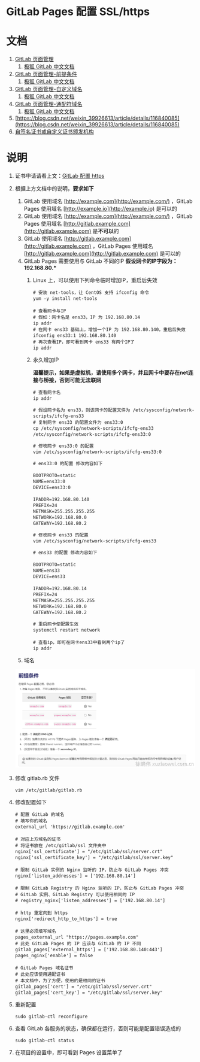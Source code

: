 # GitLab Pages 配置 SSL/https

# 文档

1. [GitLab 页面管理](https://docs.gitlab.com/ee/administration/pages/)
    1. [极狐 GitLab 中文文档](https://docs.gitlab.cn/jh/administration/pages/)
2. [GitLab 页面管理-前提条件](https://docs.gitlab.com/ee/administration/pages/#prerequisites)
    1. [极狐 GitLab 中文文档](https://docs.gitlab.cn/jh/administration/pages/#%E5%89%8D%E6%8F%90%E6%9D%A1%E4%BB%B6)
3. [GitLab 页面管理-自定义域名](https://docs.gitlab.com/ee/administration/pages/#dns-configuration-for-custom-domains)
    1. [极狐 GitLab 中文文档](https://docs.gitlab.cn/jh/administration/pages/#%E8%87%AA%E5%AE%9A%E4%B9%89%E5%9F%9F%E5%90%8D)
4. [GitLab 页面管理-通配符域名](https://docs.gitlab.com/ee/administration/pages/#custom-domains)
    1. [极狐 GitLab 中文文档](https://docs.gitlab.cn/jh/administration/pages/#%E9%80%9A%E9%85%8D%E7%AC%A6%E5%9F%9F%E5%90%8D)
5. [https://blog.csdn.net/weixin_39926613/article/details/116840085](https://blog.csdn.net/weixin_39926613/article/details/116840085)
6. [自签名证书或自定义证书颁发机构](https://docs.gitlab.cn/runner/configuration/tls-self-signed.html)

# 说明

1. 证书申请请看上文：[GitLab 配置 https](https-configuration.md)

2. 根据上方文档中的说明，**要求如下**
    1. GitLab 使用域名 [http://example.com](http://example.com/) ，GitLab Pages
       使用域名 [http://example.io](http://example.io) 是可以的
    2. GitLab 使用域名 [http://example.com](http://example.com/) ，GitLab Pages
       使用域名 [http://gitlab.example.com](http://gitlab.example.com) 是**不可以**的
    3. GitLab 使用域名 [http://gitlab.example.com](http://gitlab.example.com) ，GitLab Pages
       使用域名 [http://gitlab.example.com](http://gitlab.example.com) 是可以的
    4. GitLab Pages 需要使用与 GitLab 不同的IP
       __假设网卡的IP字段为：192.168.80.*__
        1. Linux 上，可以使用下列命令临时增加IP，重启后失效

            ```shell
            # 安装 net-tools，让 CentOS 支持 ifconfig 命令
            yum -y install net-tools
            
            # 查看网卡与IP
            # 假如：网卡名是 ens33，IP 为 192.168.80.14
            ip addr
            # 在网卡 ens33 基础上，增加一个IP 为 192.168.80.140，重启后失效
            ifconfig ens33:1 192.168.80.140
            # 再次查看IP，即可看到网卡 ens33 有两个IP了
            ip addr
            ```

        2. 永久增加IP

           **温馨提示，如果是虚拟机，请使用多个网卡，并且网卡中要存在net连接与桥接，否则可能无法联网**

            ```shell
            # 查看网卡名
            ip addr
            ```

            ```shell
            # 假设网卡名为 ens33，则该网卡的配置文件为 /etc/sysconfig/network-scripts/ifcfg-ens33
            # 复制网卡 ens33 的配置文件为 ens33:0
            cp /etc/sysconfig/network-scripts/ifcfg-ens33 /etc/sysconfig/network-scripts/ifcfg-ens33:0
            ```

            ```shell
            # 修改网卡 ens33:0 的配置
            vim /etc/sysconfig/network-scripts/ifcfg-ens33:0
            ```

            ```shell
            # ens33:0 的配置 修改内容如下
            
            BOOTPROTO=static
            NAME=ens33:0
            DEVICE=ens33:0
            
            IPADDR=192.168.80.140
            PREFIX=24
            NETMASK=255.255.255.255
            NETWORK=192.168.80.0
            GATEWAY=192.168.80.2
            ```

            ```shell
            # 修改网卡 ens33 的配置
            vim /etc/sysconfig/network-scripts/ifcfg-ens33
            ```

            ```shell
            # ens33 的配置 修改内容如下
            
            BOOTPROTO=static
            NAME=ens33
            DEVICE=ens33
            
            IPADDR=192.168.80.14
            PREFIX=24
            NETMASK=255.255.255.255
            NETWORK=192.168.80.0
            GATEWAY=192.168.80.2
            ```

            ```shell
            # 重启网卡使配置生效
            systemctl restart network
            
            # 查看ip，即可在网卡ens33中看到两个ip了
            ip addr
            ```
    5. 域名

   ![image.png](static/pages-https-configuration-1.png)

3. 修改 gitlab.rb 文件

    ```shell
    vim /etc/gitlab/gitlab.rb
    ```

4. 修改配置如下

    ```shell
    # 配置 GitLab 的域名
    # 填写你的域名
    external_url 'https://gitlab.example.com'
    
    # 对应上方域名的证书
    # 将证书放在 /etc/gitlab/ssl 文件夹中
    nginx['ssl_certificate'] = "/etc/gitlab/ssl/server.crt"
    nginx['ssl_certificate_key'] = "/etc/gitlab/ssl/server.key"
    
    # 限制 GitLab 实例的 Nginx 监听的 IP，防止与 GitLab Pages 冲突
    nginx['listen_addresses'] = ['192.168.80.14']
    
    # 限制 GitLab Registry 的 Nginx 监听的 IP，防止与 GitLab Pages 冲突
    # GitLab 实例、GitLab Registry 可以使用相同的 IP
    # registry_nginx['listen_addresses'] = ['192.168.80.14']
    
    # http 重定向到 https
    nginx['redirect_http_to_https'] = true
    
    # 这里必须填写域名
    pages_external_url "https://pages.example.com"
    # 此处 GitLab Pages 的 IP 应该与 GitLab 的 IP 不同
    gitlab_pages['external_https'] = ['192.168.80.140:443']
    pages_nginx['enable'] = false
    
    # GitLab Pages 域名证书
    # 此处应该使用通配证书
    # 本文档中，为了方便，使用的是相同的证书
    gitlab_pages['cert'] = "/etc/gitlab/ssl/server.crt"
    gitlab_pages['cert_key'] = "/etc/gitlab/ssl/server.key"
    ```

5. 重新配置

    ```shell
    sudo gitlab-ctl reconfigure
    ```

6. 查看 GitLab 各服务的状态，确保都在运行，否则可能是配置错误造成的

    ```shell
    sudo gitlab-ctl status
    ```

7. 在项目的设置中，即可看到 Pages 设置菜单了
